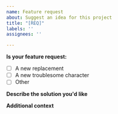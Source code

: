 ```yaml
---
name: Feature request
about: Suggest an idea for this project
title: "[REQ]"
labels: ''
assignees: ''

---
```


**Is your feature request:**
- [ ] A new replacement
- [ ] A new troublesome character
- [ ] Other

**Describe the solution you'd like**
<!-- A clear and concise description of what you want to happen. -->

**Additional context**
<!-- Add any other context or screenshots about the feature request here. -->
